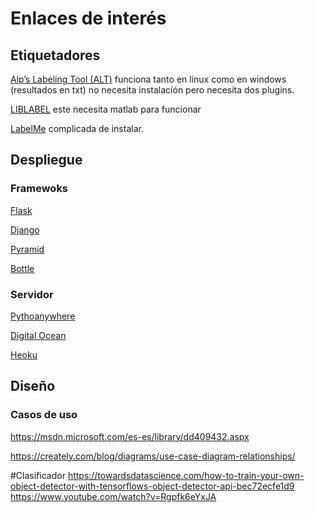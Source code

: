 
# Enlaces de interés
## Etiquetadores
[Alp’s Labeling Tool (ALT)](https://alpslabel.wordpress.com/2017/01/26/alt/) funciona tanto en linux como en windows (resultados en txt)
no necesita instalacíón pero necesita dos plugins.

[LIBLABEL](http://www.cvlibs.net/software/liblabel/) este necesita matlab para funcionar

[LabelMe](http://labelme2.csail.mit.edu/Release3.0/index.php?alreadyexists=2) complicada de instalar.

## Despliegue

### Framewoks
[Flask](http://flask.pocoo.org/)

[Django](https://www.djangoproject.com/) 

[Pyramid](https://trypyramid.com/)

[Bottle](https://bottlepy.org/docs/dev/)


### Servidor
[Pythoanywhere](https://www.pythonanywhere.com/) 

[Digital Ocean](https://www.digitalocean.com/?ref=stackshare)

[Heoku](https://www.heroku.com/?ref=stackshare)

## Diseño
### Casos de uso
https://msdn.microsoft.com/es-es/library/dd409432.aspx

https://creately.com/blog/diagrams/use-case-diagram-relationships/

#Clasificador
https://towardsdatascience.com/how-to-train-your-own-object-detector-with-tensorflows-object-detector-api-bec72ecfe1d9
https://www.youtube.com/watch?v=Rgpfk6eYxJA
